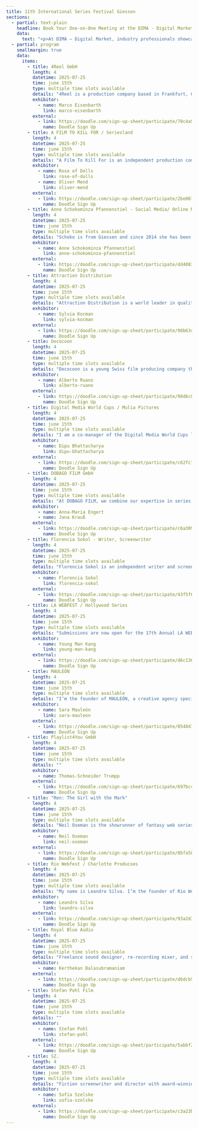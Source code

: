 ```yaml
---
title: 11th International Series Festival Giessen
sections:
  - partial: text-plain
    headline: Book Your One-on-One Meeting at the DIMA - Digital Market
    data:
      text: "<p>At DIMA – Digital Market, industry professionals showcase their companies, projects, and creative services across festivals, film, marketing, music, and media solutions. Attendees can book exclusive one-on-one meetings via our system to connect directly with exhibitors from the creative industries. Whether you’re a filmmaker, freelancer, business, or cultural organization, the market offers tailored networking with regional, national, and international partners.</p><p>Everyone is invited to join the Get Together (12–2pm, Alte Kunsthalle courtyard) without an appointment.</p><p>To make the most of your time and secure meetings with key contacts, we recommend booking your one-on-one sessions online in advance.</p>"
  - partial: program
    smallmargin: true
    data:
      items:			  
        - title: 4Reel GmbH
          length: 4
          datetime: 2025-07-25
          time: june 15th
          type: multiple time slots available
          details: "4Reel is a production company based in Frankfurt, Germany focused on documentary and fictional content. Aiming for high production value and emotional storytelling, 4Reel made a name for themselves with projects such as the award-winning doc series 'BASTARDS.'"
          exhibitor:
            - name: Marco Eisenbarth
              link: marco-eisenbarth
          external:
            - link: https://doodle.com/sign-up-sheet/participate/70c4a9ea-23a5-4c26-83ee-588ee6c27c96/select
              name: Doodle Sign Up
        - title: A FILM TO KILL FOR / Seriesland
          length: 4
          datetime: 2025-07-25
          time: june 15th
          type: multiple time slots available
          details: "A Film To Kill For is an independent production company from Bilbao, Spain, dedicated to bold, genre-driven storytelling across digital platforms."
          exhibitor:
            - name: Rose of Dolls
              link: rose-of-dolls
            - name: Oliver Mend
              link: oliver-mend
          external:
            - link: https://doodle.com/sign-up-sheet/participate/2be0679e-5d3e-496d-aa63-79466b82fdf0/select
              name: Doodle Sign Up
        - title: Anne Schokominza Pfannenstiel - Social Media/ Online Marketing Manager
          length: 4
          datetime: 2025-07-25
          time: june 15th
          type: multiple time slots available
          details: "Schoko is from Giessen and since 2014 she has been a self-employed social media/online marketing manager, with focus on the creative industries, e-learning and equestrian sports. Therefore, she has worked with many different companies and currently works, among other things, as Head of Marketing and Social Media at die Seriale."
          exhibitor:
            - name: Anne Schokominza Pfannenstiel
              link: anne-schokominza-pfannenstiel
          external:
            - link: https://doodle.com/sign-up-sheet/participate/dd408322-7401-479b-a233-75d2a7b56c01/select
              name: Doodle Sign Up
        - title: Attraction Distribution
          length: 4
          datetime: 2025-07-25
          time: june 15th
          type: multiple time slots available
          details: "Attraction Distribution is a world leader in quality family entertainment. We handle a catalogue of feature films across multiple genres, popular live action youth series and animation as well as prime time drama and original formats created by our sister companies and an extensive network of producers around the world."
          exhibitor:
            - name: Sylvia Kocman
              link: sylvia-kocman
          external:
            - link: https://doodle.com/sign-up-sheet/participate/98b63cbb-a7e2-403e-b47b-3e2c6de2bb9d/select
              name: Doodle Sign Up
        - title: Decocoon
          length: 4
          datetime: 2025-07-25
          time: june 15th
          type: multiple time slots available
          details: "Decocoon is a young Swiss film producing company that emerged from an artists collective creating live and video performances."
          exhibitor:
            - name: Alberto Ruano
              link: alberto-ruano
          external:
            - link: https://doodle.com/sign-up-sheet/participate/98d6c8ac-e6bc-495b-adaa-a857e00e7b9b/select
              name: Doodle Sign Up
        - title: Digital Media World Cups / Mulia Pictures
          length: 4
          datetime: 2025-07-25
          time: june 15th
          type: multiple time slots available
          details: "I am a co-manager of the Digital Media World Cups looking to educate the digital series community about our associated series festival circuits, the Web Series World Cup and the Audio Fiction World Cup. As Mulia Pictures, I am looking to network with fellow creatives."
          exhibitor:
            - name: Dipu Bhattacharya
              link: dipu-bhattacharya
          external:
            - link: https://doodle.com/sign-up-sheet/participate/c62fc7a0-0484-4219-9b64-6e9fa7d45c18/select
              name: Doodle Sign Up
        - title: DOBAGO FILM GmbH
          length: 4
          datetime: 2025-07-25
          time: june 15th
          type: multiple time slots available
          details: "At DOBAGO FILM, we combine our expertise in series production, creative writing, post-production, and marketing to achieve unique results. With the support of our extensive network of partners, we realize film projects of various scales."
          exhibitor:
            - name: Anna-Maria Engert
            - name: Jana Krauß
          external:
            - link: https://doodle.com/sign-up-sheet/participate/c6a3097a-5272-4908-b380-a20485998e58/select
              name: Doodle Sign Up
        - title: Florencia Sokol - Writer, Screenwriter
          length: 4
          datetime: 2025-07-25
          time: june 15th
          type: multiple time slots available
          details: "Florencia Sokol is an independent writer and screenwriter based in Buenos Aires. She published two books and created and starred in the series Apartment A. Her main area of expertise is character-driven stories with humor, emotional nuance, and a strong focus on contemporary themes such as intimacy, identity, relationships and urban survival."
          exhibitor:
            - name: Florencia Sokol
              link: florencia-sokol
          external:
            - link: https://doodle.com/sign-up-sheet/participate/43f5f632-afe3-4582-8474-8fc8ce78b11e/select
              name: Doodle Sign Up
        - title: LA WEBFEST / Hollywood Series
          length: 4
          datetime: 2025-07-25
          time: june 15th
          type: multiple time slots available
          details: "Submissions are now open for the 17th Annual LA WEBFEST 2026, the first and largest web series festival. We accept films, series (long or short form), pilots, podcasts, shorts, and scripts. The 9th Annual Hollywood Series 2025 will be held online in December — early bird submissions are open until June."
          exhibitor:
            - name: Young Man Kang
              link: young-man-kang
          external:
            - link: https://doodle.com/sign-up-sheet/participate/d6c136ee-ead1-4f58-a991-031c0d6b1f0f/select
              name: Doodle Sign Up
        - title: MAULEÓN
          length: 4
          datetime: 2025-07-25
          time: june 15th
          type: multiple time slots available
          details: "I’m the founder of MAULEÓN, a creative agency specialising in communication for the cultural and creative industries. I help creators and cultural institutions communicate their work and identity through strategic social media content that highlights what makes them unique."
          exhibitor:
            - name: Sara Mauleón
              link: sara-mauleon
          external:
            - link: https://doodle.com/sign-up-sheet/participate/054847bd-aa10-4576-a314-d508dc1c21eb/select
              name: Doodle Sign Up
        - title: Playlist4You GmbH
          length: 4
          datetime: 2025-07-25
          time: june 15th
          type: multiple time slots available
          details: ""
          exhibitor:
            - name: Thomas-Schneider Trumpp
          external:
            - link: https://doodle.com/sign-up-sheet/participate/697bcce7-4a97-4920-b828-c84b83ea77f4/select
              name: Doodle Sign Up
        - title: "Ren: The Girl with the Mark"
          length: 4
          datetime: 2025-07-25
          time: june 15th
          type: multiple time slots available
          details: "Neil Oseman is the showrunner of fantasy web series Ren: The Girl with the Mark. With 15 international awards and 10 million YouTube views on its pilot episode, the series is currently in post-production on its third season."
          exhibitor:
            - name: Neil Oseman
              link: neil-oseman
          external:
            - link: https://doodle.com/sign-up-sheet/participate/8bfa586a-8266-4fff-8bec-1e61a50739eb/select
              name: Doodle Sign Up
        - title: Rio Webfest / Charlotte Producoes
          length: 4
          datetime: 2025-07-25
          time: june 15th
          type: multiple time slots available
          details: "My name is Leandro Silva. I’m the founder of Rio Webfest and my company Charlotte Producoes is interested in international coproductions. www.charlotteproducoes.com"
          exhibitor:
            - name: Leandro Silva
              link: leandro-silva
          external:
            - link: https://doodle.com/sign-up-sheet/participate/93a2d3ba-e7f7-4ad3-8837-c0ca08035415/select
              name: Doodle Sign Up
        - title: Royal Blue Audio
          length: 4
          datetime: 2025-07-25
          time: june 15th
          type: multiple time slots available
          details: "Freelance sound designer, re-recording mixer, and sound supervisor offering full audio post-production services for film, series, documentaries, and animation – from sound design and dialogue editing to mixing in stereo, 5.1, and beyond."
          exhibitor:
            - name: Kerthekan Balasubramaniam
          external:
            - link: https://doodle.com/sign-up-sheet/participate/d6dcb9a7-0d60-49d9-991e-4ec4761fbdb8/select
              name: Doodle Sign Up
        - title: Stefan Pohl Film
          length: 4
          datetime: 2025-07-25
          time: june 15th
          type: multiple time slots available
          details: ""
          exhibitor:
            - name: Stefan Pohl
              link: stefan-pohl
          external:
            - link: https://doodle.com/sign-up-sheet/participate/5abbf2fd-b8eb-4553-905b-785153b01e8d/select
              name: Doodle Sign Up
        - title: SZ.
          length: 4
          datetime: 2025-07-25
          time: june 15th
          type: multiple time slots available
          details: "Fiction screenwriter and director with award-winning projects developed for Warner Media and others, selected for leading international markets such as Iberseries, Conecta Fiction, and MIPCOM."
          exhibitor:
            - name: Sofía Szelske
              link: sofia-szelske
          external:
            - link: https://doodle.com/sign-up-sheet/participate/c3a23b7b-1690-40cd-9297-61dcc0ccc01c/select
              name: Doodle Sign Up
---
```

